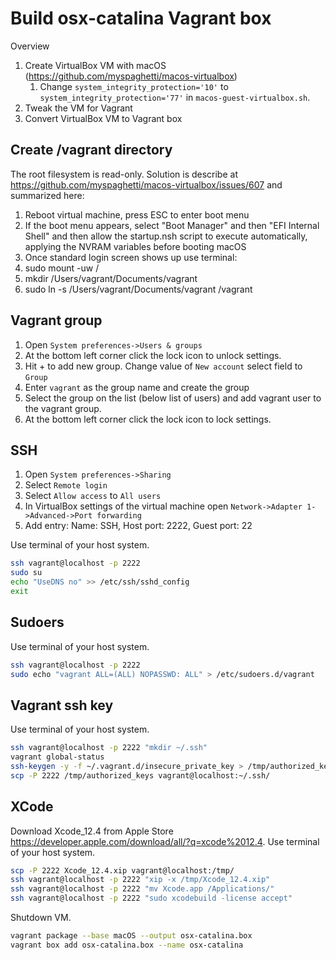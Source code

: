 # Build osx-catalina Vagrant box

Overview

1. Create VirtualBox VM with macOS (https://github.com/myspaghetti/macos-virtualbox)
   1. Change `system_integrity_protection='10'` to `system_integrity_protection='77'` in `macos-guest-virtualbox.sh`.
2. Tweak the VM for Vagrant
3. Convert VirtualBox VM to Vagrant box

## Create /vagrant directory

The root filesystem is read-only. Solution is describe at https://github.com/myspaghetti/macos-virtualbox/issues/607 and summarized here:

1. Reboot virtual machine, press ESC to enter boot menu
2. If the boot menu appears, select "Boot Manager" and
then "EFI Internal Shell" and then allow the startup.nsh script to execute
automatically, applying the NVRAM variables before booting macOS
3. Once standard login screen shows up use terminal: 
4. sudo mount -uw /
5. mkdir /Users/vagrant/Documents/vagrant
6. sudo ln -s /Users/vagrant/Documents/vagrant /vagrant

## Vagrant group

1. Open `System preferences->Users & groups`
2. At the bottom left corner click the lock icon to unlock settings.
3. Hit + to add new group. Change value of `New account` select field to `Group`
4. Enter `vagrant` as the group name and create the group 
5. Select the group on the list (below list of users) and add vagrant user to the vagrant group.
6. At the bottom left corner click the lock icon to lock settings.

## SSH

1. Open `System preferences->Sharing`
2. Select `Remote login`
3. Select `Allow access` to `All users`
4. In VirtualBox settings of the virtual machine open `Network->Adapter 1->Advanced->Port forwarding`
5. Add entry: Name: SSH, Host port: 2222, Guest port: 22

Use terminal of your host system.

```bash
ssh vagrant@localhost -p 2222
sudo su
echo "UseDNS no" >> /etc/ssh/sshd_config
exit
```

## Sudoers

Use terminal of your host system.

```bash
ssh vagrant@localhost -p 2222
sudo echo "vagrant ALL=(ALL) NOPASSWD: ALL" > /etc/sudoers.d/vagrant

```

## Vagrant ssh key

Use terminal of your host system.

```bash
ssh vagrant@localhost -p 2222 "mkdir ~/.ssh"
vagrant global-status
ssh-keygen -y -f ~/.vagrant.d/insecure_private_key > /tmp/authorized_keys
scp -P 2222 /tmp/authorized_keys vagrant@localhost:~/.ssh/
```

## XCode
              
Download Xcode_12.4 from Apple Store https://developer.apple.com/download/all/?q=xcode%2012.4.
Use terminal of your host system.

```bash
scp -P 2222 Xcode_12.4.xip vagrant@localhost:/tmp/
ssh vagrant@localhost -p 2222 "xip -x /tmp/Xcode_12.4.xip"
ssh vagrant@localhost -p 2222 "mv Xcode.app /Applications/"
ssh vagrant@localhost -p 2222 "sudo xcodebuild -license accept"
```
                                          
Shutdown VM.

```bash
vagrant package --base macOS --output osx-catalina.box
vagrant box add osx-catalina.box --name osx-catalina 
```
